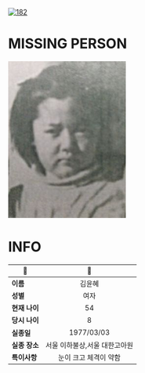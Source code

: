 [![182](https://img.shields.io/badge/%EC%8B%A4%EC%A2%85%EC%8B%A0%EA%B3%A0%EB%8A%94%20%EA%B5%AD%EB%B2%88%EC%97%86%EC%9D%B4-182-blue)](http://safe182.go.kr/index.do)

# MISSING PERSON

<img src="./missing_person.jpg">

# INFO

|🔑|💎|
|--|:--:|
|**이름**|김윤혜|
|**성별**|여자|
|**현재 나이**|54|
|**당시 나이**|8|
|**실종일**|1977/03/03|
|**실종 장소**|서울 이하불상,서울 대한고아원|
|**특이사항**|눈이 크고 체격이 약함|
